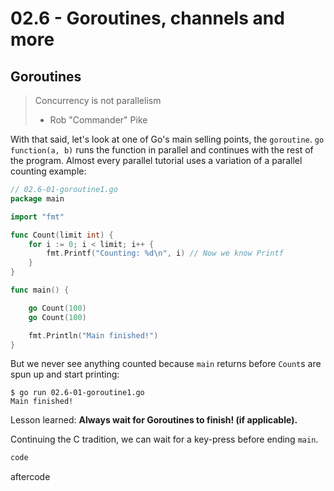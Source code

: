 # 02.6 - Goroutines, channels and more

## Goroutines
> Concurrency is not parallelism
> - Rob "Commander" Pike

With that said, let's look at one of Go's main selling points, the `goroutine`. `go function(a, b)` runs the function in parallel and continues with the rest of the program. Almost every parallel tutorial uses a variation of a parallel counting example:

``` go
// 02.6-01-goroutine1.go
package main

import "fmt"

func Count(limit int) {
    for i := 0; i < limit; i++ {
        fmt.Printf("Counting: %d\n", i) // Now we know Printf
    }
}

func main() {

    go Count(100)
    go Count(100)

    fmt.Println("Main finished!")
}
```

But we never see anything counted because `main` returns before `Count`s are spun up and start printing:

```
$ go run 02.6-01-goroutine1.go
Main finished!
```

Lesson learned: **Always wait for Goroutines to finish! (if applicable).**

Continuing the C tradition, we can wait for a key-press before ending `main`.

``` go
code
```

aftercode